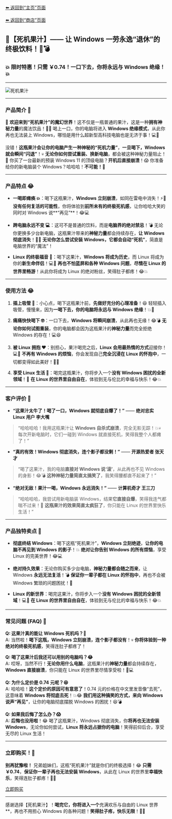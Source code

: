 [⬅️ 返回到“主页”页面](./)

[⬅️ 返回到“商店”页面](./shop)

## 🥤【死机果汁】—— **让 Windows 一劳永逸“退休”的终极饮料**！🍹💣

### **💥 限时特惠！只需 ￥0.74！一口下去，你将永远与 Windows 绝缘！💥**

---

![死机果汁](https://mirror.ghproxy.com/https://raw.githubusercontent.com/felixng1988/felixng1988.github.io/images/%E5%95%86%E5%BA%97%EF%BC%9A%E6%AD%BB%E6%9C%BA%E6%9E%9C%E6%B1%81.jpg)

---

### **产品简介 🤣**

🎉 **欢迎来到“死机果汁”的魔幻世界**！这不仅是一瓶普通的果汁，这是一种**拥有神秘力量**的魔法饮品！🍹💥 喝上一口，你的电脑将进入 **Windows 绝缘模式**，从此你再也无法装上 Windows，哪怕是用什么超新型高科技电脑也是无济于事！💻🚫

没错！**这瓶果汁会让你的电脑产生一种神秘的“死机力量”**，**一旦喝下，Windows 就会瞬间“闪退”**！💀 **无论你如何尝试重装、换新电脑**，都会被这种神秘力量阻止！🤣 你买了一台最新的预装 Windows 11 的顶级电脑？**开机后直接崩溃**！😱 你准备给你的新电脑装个 Windows？哈哈哈！**不可能！**🍹

---

### **产品特点 😂**

- **一喝即瘫痪 💥**：喝下这瓶果汁，**Windows 立刻崩溃**，如同在雷电中消失！⚡🍹 **没有任何复活的可能性**，你将体验到**前所未有的终极死机感**，让你哈哈大笑的同时对 Windows 说**“再见”**！😂💻

- **跨电脑永远不变 💻**：这可不是普通的饮料，而是**电脑界的绝对禁忌**！💣 无论你更换多少台新电脑，这瓶果汁带来的**神秘力量**都会持续存在，**让 Windows 彻底消失**！🍹🤣 **无论你怎么尝试安装 Windows，它都会自动“死机”**，简直是电脑世界的“魔法”！

- **Linux 的终极福音 👑**：喝下这果汁，**Windows 将成为历史**，而 Linux 将成为你的**新生命伴侣**！💻🎉 **再也不怕蓝屏和各种 Windows 问题**，**尽情在 Linux 的世界里畅游**！从此你将成为 Linux 的绝对粉丝，笑得肚子都疼！😂💥

---

### **使用方法 😂**

1. **插上吸管 🧃**：小心点，喝下这瓶果汁前，**先做好充分的心理准备**！😆 轻轻插入吸管，慢慢来，因为**一喝下去，你的电脑将永远与 Windows 绝缘**！💥🍹

2. **痛痛快快喝下 🤓**：一口下去，**Windows 将瞬间崩溃**，从此再也无缘！😂💣 **无论你如何试图重装**，你的电脑都会因为这瓶果汁的**神秘力量**而完全拒绝 Windows 的存在！💻😆

3. **被 Linux 拥抱 ❤️**：别担心，果汁喝完之后，**Linux 会用最热情的方式**迎接你！💻🤗 **不再有 Windows 的烦恼**，你会发现自己**完全沉浸在 Linux 的怀抱中**，一切都变得如此美好！🤣🌟

4. **享受 Linux 生活 🌟**：喝完这瓶果汁，你将步入一个**没有 Windows 困扰的全新领域**！🚀 **在 Linux 的世界里自由自在**，体验到无与伦比的幸福与快乐！😂💥

---

### **客户评价 🤣**

- **“这果汁太牛了！喝了一口，Windows 就彻底自爆了！”** —— **绝对忠实 Linux 用户 李大嘴**  
> “哈哈哈哈！我用这瓶果汁让 **Windows 自杀式崩溃**，完全无影无踪！💥💀 每次开新电脑时，它们一碰到 Windows 就直接死机，笑得我整个人都瘫了！”

- **“真的有效！Windows 彻底消失，连个影子都没剩！”** —— **开源热爱者 张天才**  
> “喝了这果汁，我的电脑**直接对 Windows 说‘滚’**，从此再也不见 Windows 的身影！😂💣 **这种神秘力量简直太搞笑了**，我笑得腰都直不起来了！”

- **“绝对无敌！果汁一喝，Windows 永远消失！”** —— **计算机奇才 王三刀**  
> “哈哈哈哈，我尝试用新电脑装 Windows，结果**它直接自爆**，笑得我连气都喘不过来！🤣 **这瓶果汁的效果简直太疯狂了**，你只能在 Linux 的世界里快乐生活！”

---

### **产品独特卖点 🎯**

- **彻底终结 Windows**：喝下这瓶“死机果汁”，**Windows 立刻绝迹**，**让你的电脑不再见到 Windows 的影子**！💥 **绝对让你告别 Windows 的所有烦恼**，享受 Linux 的完美世界！😂💻

- **绝对持久效果**：无论你购买多少台电脑，**神秘力量都会随之而来**，让 Windows **永远无法复活**！💣 **保证你一辈子都在 Linux 的怀抱中**，再也不会被 Windows 繁琐的问题困扰！🤣

- **Linux 的新世界**：喝完这果汁，你将步入一个**没有 Windows 困扰的全新领域**！💻🎉 **在 Linux 的世界里自由自在**，体验到无与伦比的幸福与快乐！😂💥

---

### **常见问题 (FAQ) 🤔**

**Q: 这果汁真的能让 Windows 死机吗？🤣**  
A: 当然啦！**喝下这瓶，Windows 立刻崩溃，连个影子都没有**！💀 **你将体验到一种绝对的终极死机感**，笑得连肚子都疼了！

**Q: 喝了这果汁后我还可以用别的电脑吗？😂**  
A: 哎呀，当然不行！**无论你用什么电脑**，这瓶果汁的**神秘力量**都会持续存在，**Windows 直接崩溃**，你只能在 Linux 的世界里尽情享受啦！🤣💻

**Q: 为什么定价是 0.74 元呢？😆**  
A: 哈哈哈！**这个定价的原因可有意思了**！0.74 元的价格在中文里发音像“去死”，这意味着 **Windows 将彻底去死**！💥😂 **我们用这种搞笑的方式，来向 Windows 说声“再见”**，让你的电脑彻底摆脱 Windows 的困扰！😆💣

**Q: 如果我后悔了怎么办？😱**  
A: **后悔也没用啦**！😂 喝了这瓶果汁，Windows 彻底消失，你**将再也无法安装 Windows**，无论你如何尝试，**Linux 将永远占据你的电脑**！笑得前仰后合，享受无尽的 Linux 生活！

---

### **立即购买！🛒**

**别再犹豫啦！** 兄弟姐妹们，这瓶“死机果汁”就是你们的终极选择！😂 **只需 ￥0.74**，**保证你一辈子再也无法安装 Windows**，从此在 Linux 的世界里**幸福快乐**，笑得连肚子都疼！🤣💥

[立即购买](./purchase)

---

感谢选择【死机果汁】！**喝完它，你将进入一个**充满欢乐与自由的 Linux 世界**，再也不用担心 Windows 的各种问题！**笑得肚子疼，快乐无限**！🤣🎉